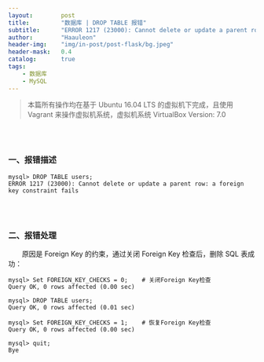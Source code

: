 ```yaml
---
layout:        post
title:         "数据库 | DROP TABLE 报错"
subtitle:      "ERROR 1217 (23000): Cannot delete or update a parent row: a foreign key constraint fails"
author:        "Haauleon"
header-img:    "img/in-post/post-flask/bg.jpeg"
header-mask:   0.4
catalog:       true
tags:
    - 数据库
    - MySQL
---
```


> 本篇所有操作均在基于 Ubuntu 16.04 LTS 的虚拟机下完成，且使用 Vagrant 来操作虚拟机系统，虚拟机系统 VirtualBox Version: 7.0 

<br>
<br>

### 一、报错描述
```
mysql> DROP TABLE users;
ERROR 1217 (23000): Cannot delete or update a parent row: a foreign key constraint fails
```

<br>
<br>

### 二、报错处理
&emsp;&emsp;原因是 Foreign Key 的约束，通过关闭 Foreign Key 检查后，删除 SQL 表成功：     
```
mysql> Set FOREIGN_KEY_CHECKS = 0;    # 关闭Foreign Key检查
Query OK, 0 rows affected (0.00 sec)

mysql> DROP TABLE users;
Query OK, 0 rows affected (0.01 sec)

mysql> Set FOREIGN_KEY_CHECKS = 1;    # 恢复Foreign Key检查​
Query OK, 0 rows affected (0.00 sec)

mysql> quit;
Bye
```